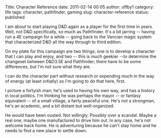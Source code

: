 Title: Character Reference
date: 2011-02-14 00:05
author: offby1
category: life
tags: character, pathfinder, gaming
slug: character-reference
status: published

I am about to start playing D&D again as a player for the first time in years. Well, not D&D specifically, so much as Pathfinder. It's a bit jarring -- having run a 4E campaign for a while -- going back to the Vancian magic system that characterized D&D all the way through to third edition.

On my plate for this campaign are two things; one is to develop a character that I can play and enjoy, and two -- this is much geekier --to determine the changeset between D&D3.5E and Pathfinder; there have to be some differences, but I'm not sure what they are.

I can do the character part without research or expending much in the way of energy (at least initially) so I'm going to do that here, first.

I picture a fortyish man; he's used to having his own way, and has a history in local politics. I'm thinking he was perhaps the mayor -- or fantasy equivalent -- of a small village, a fairly peaceful one. He's not a strongman, he's an academic, and a bit distant but well-organized.

He would have been ousted. Not willingly. Possibly over a scandal. Maybe a real one, maybe one manufactured to drive him out. In any case, he's not welcome back home. He is adventuring because he can't stay home and he needs to find a new place to settle down.
